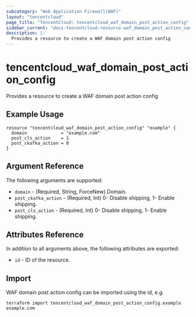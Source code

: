 ```yaml
---
subcategory: "Web Application Firewall(WAF)"
layout: "tencentcloud"
page_title: "TencentCloud: tencentcloud_waf_domain_post_action_config"
sidebar_current: "docs-tencentcloud-resource-waf_domain_post_action_config"
description: |-
  Provides a resource to create a WAF domain post action config
---
```


# tencentcloud_waf_domain_post_action_config

Provides a resource to create a WAF domain post action config

## Example Usage

```hcl
resource "tencentcloud_waf_domain_post_action_config" "example" {
  domain             = "example.com"
  post_cls_action    = 1
  post_ckafka_action = 0
}
```

## Argument Reference

The following arguments are supported:

* `domain` - (Required, String, ForceNew) Domain.
* `post_ckafka_action` - (Required, Int) 0- Disable shipping, 1- Enable shipping.
* `post_cls_action` - (Required, Int) 0- Disable shipping, 1- Enable shipping.

## Attributes Reference

In addition to all arguments above, the following attributes are exported:

* `id` - ID of the resource.




## Import

WAF domain post action config can be imported using the id, e.g.

```
terraform import tencentcloud_waf_domain_post_action_config.example example.com
```


